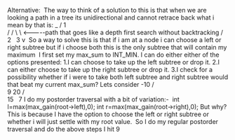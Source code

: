 Alternative:
​
The way to think of a solution to this is that when we are looking a path in a tree its unidirectional and cannot retrace back what i mean by that is:
_
/ 1 \
/ / \ \ <-----path that goes like a depth first search without backtracking
/ 2   3 v
​
So a way to solve this is that if i am at a node i can choose a left or right subtree but if i choose both this is the only subtree that will contain my maximum
​
I first set my max_sum to INT_MIN.
I can do either either of the options presented:
1.I can choose to take up the left subtree or drop it.
2.I can either choose to take up the right subtree or drop it.
3.I check for a possibility whether if i were to take both left subtree and right subtree would that beat my current max_sum?
Lets consider
-10
/ \
9  20
/  \
15   7
I do my postorder traversal with a bit of variation:-
​
int l=max(max_gain(root->left),0);
int r=max(max_gain(root->right),0);
But why?
This is because I have the option to choose the left or right subtree or whether i will just settle with my root value.
​
So I do my regular postorder traversal and do the above steps
I hit 9